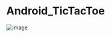 ﻿# Android_TicTacToe
![image](https://github.com/MarcoChavezB/Android_TicTacToe/assets/123757334/e0871992-d2ef-420a-becb-01b2b49c17f9)
